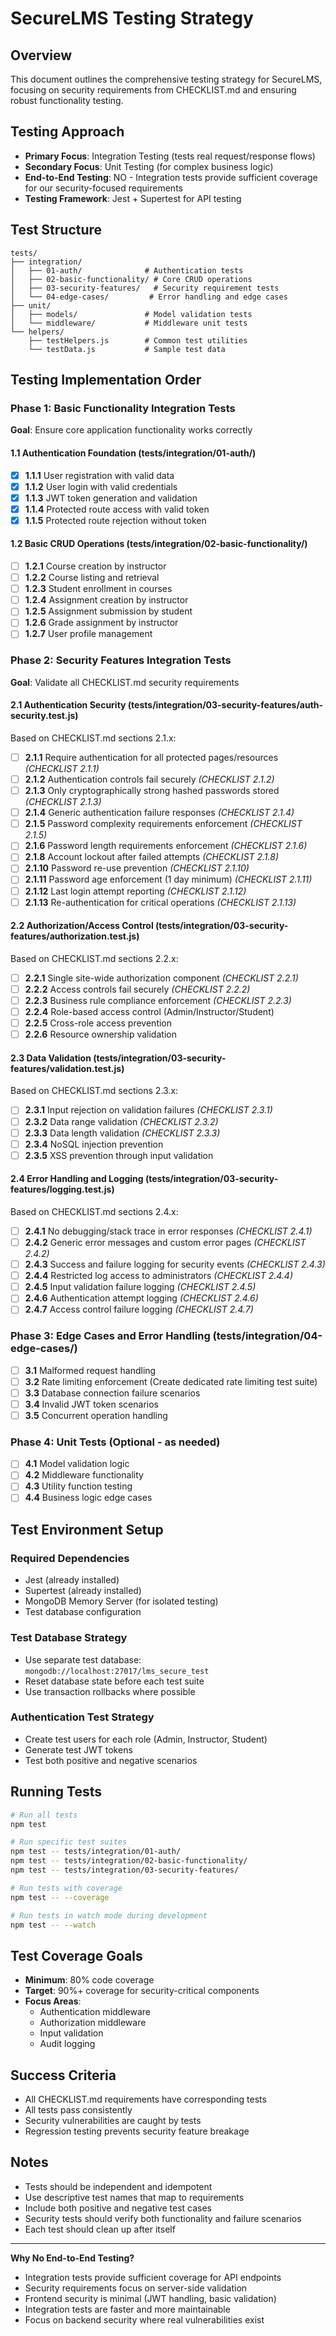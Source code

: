 # SecureLMS Testing Strategy

## Overview
This document outlines the comprehensive testing strategy for SecureLMS, focusing on security requirements from CHECKLIST.md and ensuring robust functionality testing.

## Testing Approach
- **Primary Focus**: Integration Testing (tests real request/response flows)
- **Secondary Focus**: Unit Testing (for complex business logic)
- **End-to-End Testing**: NO - Integration tests provide sufficient coverage for our security-focused requirements
- **Testing Framework**: Jest + Supertest for API testing

## Test Structure
```
tests/
├── integration/
│   ├── 01-auth/              # Authentication tests
│   ├── 02-basic-functionality/ # Core CRUD operations
│   ├── 03-security-features/   # Security requirement tests
│   └── 04-edge-cases/         # Error handling and edge cases
├── unit/
│   ├── models/               # Model validation tests
│   └── middleware/           # Middleware unit tests
└── helpers/
    ├── testHelpers.js        # Common test utilities
    └── testData.js           # Sample test data
```

## Testing Implementation Order

### Phase 1: Basic Functionality Integration Tests
**Goal**: Ensure core application functionality works correctly

#### 1.1 Authentication Foundation (tests/integration/01-auth/)
- [x] **1.1.1** User registration with valid data
- [x] **1.1.2** User login with valid credentials
- [x] **1.1.3** JWT token generation and validation
- [x] **1.1.4** Protected route access with valid token
- [x] **1.1.5** Protected route rejection without token

#### 1.2 Basic CRUD Operations (tests/integration/02-basic-functionality/)
- [ ] **1.2.1** Course creation by instructor
- [ ] **1.2.2** Course listing and retrieval
- [ ] **1.2.3** Student enrollment in courses
- [ ] **1.2.4** Assignment creation by instructor
- [ ] **1.2.5** Assignment submission by student
- [ ] **1.2.6** Grade assignment by instructor
- [ ] **1.2.7** User profile management

### Phase 2: Security Features Integration Tests
**Goal**: Validate all CHECKLIST.md security requirements

#### 2.1 Authentication Security (tests/integration/03-security-features/auth-security.test.js)
Based on CHECKLIST.md sections 2.1.x:

- [ ] **2.1.1** Require authentication for all protected pages/resources *(CHECKLIST 2.1.1)*
- [ ] **2.1.2** Authentication controls fail securely *(CHECKLIST 2.1.2)*
- [ ] **2.1.3** Only cryptographically strong hashed passwords stored *(CHECKLIST 2.1.3)*
- [ ] **2.1.4** Generic authentication failure responses *(CHECKLIST 2.1.4)*
- [ ] **2.1.5** Password complexity requirements enforcement *(CHECKLIST 2.1.5)*
- [ ] **2.1.6** Password length requirements enforcement *(CHECKLIST 2.1.6)*
- [ ] **2.1.8** Account lockout after failed attempts *(CHECKLIST 2.1.8)*
- [ ] **2.1.10** Password re-use prevention *(CHECKLIST 2.1.10)*
- [ ] **2.1.11** Password age enforcement (1 day minimum) *(CHECKLIST 2.1.11)*
- [ ] **2.1.12** Last login attempt reporting *(CHECKLIST 2.1.12)*
- [ ] **2.1.13** Re-authentication for critical operations *(CHECKLIST 2.1.13)*

#### 2.2 Authorization/Access Control (tests/integration/03-security-features/authorization.test.js)
Based on CHECKLIST.md sections 2.2.x:

- [ ] **2.2.1** Single site-wide authorization component *(CHECKLIST 2.2.1)*
- [ ] **2.2.2** Access controls fail securely *(CHECKLIST 2.2.2)*
- [ ] **2.2.3** Business rule compliance enforcement *(CHECKLIST 2.2.3)*
- [ ] **2.2.4** Role-based access control (Admin/Instructor/Student)
- [ ] **2.2.5** Cross-role access prevention
- [ ] **2.2.6** Resource ownership validation

#### 2.3 Data Validation (tests/integration/03-security-features/validation.test.js)
Based on CHECKLIST.md sections 2.3.x:

- [ ] **2.3.1** Input rejection on validation failures *(CHECKLIST 2.3.1)*
- [ ] **2.3.2** Data range validation *(CHECKLIST 2.3.2)*
- [ ] **2.3.3** Data length validation *(CHECKLIST 2.3.3)*
- [ ] **2.3.4** NoSQL injection prevention
- [ ] **2.3.5** XSS prevention through input validation

#### 2.4 Error Handling and Logging (tests/integration/03-security-features/logging.test.js)
Based on CHECKLIST.md sections 2.4.x:

- [ ] **2.4.1** No debugging/stack trace in error responses *(CHECKLIST 2.4.1)*
- [ ] **2.4.2** Generic error messages and custom error pages *(CHECKLIST 2.4.2)*
- [ ] **2.4.3** Success and failure logging for security events *(CHECKLIST 2.4.3)*
- [ ] **2.4.4** Restricted log access to administrators *(CHECKLIST 2.4.4)*
- [ ] **2.4.5** Input validation failure logging *(CHECKLIST 2.4.5)*
- [ ] **2.4.6** Authentication attempt logging *(CHECKLIST 2.4.6)*
- [ ] **2.4.7** Access control failure logging *(CHECKLIST 2.4.7)*

### Phase 3: Edge Cases and Error Handling (tests/integration/04-edge-cases/)
- [ ] **3.1** Malformed request handling
- [ ] **3.2** Rate limiting enforcement (Create dedicated rate limiting test suite)
- [ ] **3.3** Database connection failure scenarios
- [ ] **3.4** Invalid JWT token scenarios
- [ ] **3.5** Concurrent operation handling

### Phase 4: Unit Tests (Optional - as needed)
- [ ] **4.1** Model validation logic
- [ ] **4.2** Middleware functionality
- [ ] **4.3** Utility function testing
- [ ] **4.4** Business logic edge cases

## Test Environment Setup

### Required Dependencies
- Jest (already installed)
- Supertest (already installed)
- MongoDB Memory Server (for isolated testing)
- Test database configuration

### Test Database Strategy
- Use separate test database: `mongodb://localhost:27017/lms_secure_test`
- Reset database state before each test suite
- Use transaction rollbacks where possible

### Authentication Test Strategy
- Create test users for each role (Admin, Instructor, Student)
- Generate test JWT tokens
- Test both positive and negative scenarios

## Running Tests

```bash
# Run all tests
npm test

# Run specific test suites
npm test -- tests/integration/01-auth/
npm test -- tests/integration/02-basic-functionality/
npm test -- tests/integration/03-security-features/

# Run tests with coverage
npm test -- --coverage

# Run tests in watch mode during development
npm test -- --watch
```

## Test Coverage Goals
- **Minimum**: 80% code coverage
- **Target**: 90%+ coverage for security-critical components
- **Focus Areas**: 
  - Authentication middleware
  - Authorization middleware
  - Input validation
  - Audit logging

## Success Criteria
- All CHECKLIST.md requirements have corresponding tests
- All tests pass consistently
- Security vulnerabilities are caught by tests
- Regression testing prevents security feature breakage

## Notes
- Tests should be independent and idempotent
- Use descriptive test names that map to requirements
- Include both positive and negative test cases
- Security tests should verify both functionality and failure scenarios
- Each test should clean up after itself

---

**Why No End-to-End Testing?**
- Integration tests provide sufficient coverage for API endpoints
- Security requirements focus on server-side validation
- Frontend security is minimal (JWT handling, basic validation)
- Integration tests are faster and more maintainable
- Focus on backend security where real vulnerabilities exist